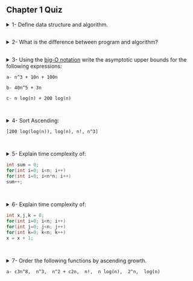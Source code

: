 ## Chapter 1 Quiz


<details>
<summary>1- Define data structure and algorithm.</summary>
<br>

<a href="https://www.geeksforgeeks.org/data-structures/" target="_blank">Data Structure</a>: A data structure is the organization of data in a computer's memory or in a disk file

<p></p>

<a href="https://www.geeksforgeeks.org/introduction-to-algorithms/" target="_blank">Algorithm</a>: An algorithm is a procedure for carrying out a particular task 
<p></p>
</details>

##

<details>
<summary>
2- What is the difference between program and algorithm?

</summary>

```
- An algorithm is more like an idea, a way to solve a problem.

- A program is more linked to the execution of one or more tasks by a computer.
```
<p></p>
</details>

##
<details>
<summary>
3- Using the <a href="https://www.freecodecamp.org/news/big-o-notation-why-it-matters-and-why-it-doesnt-1674cfa8a23c/" target="_blank">big-O notation</a> write the asymptotic upper bounds for the following expressions:

```
a- n^3 + 10n + 100n

b- 40n^5 + 3n

c- n log(n) + 200 log(n)
```
</summary>


Answer:

```
a- n^3

b- n ^ 5

c- n log(n)
```
</details>


##

<details>
<summary>
4- Sort Ascending:

```
[200 log(log(n)), log(n), n!, n^3]
``` 
</summary>



Sorted:

```
200 log(log(n)) < log(n) < n^3 < n!
```
<p></p>
</details>

##

<details>
<summary>5- Explain time complexity of:

```java
int sum = 0;
for(int i=0; i<n; i++)
for(int i=0; i<n*n; i++)
sum++;
```
</summary>


Complexity: O(n^2) Two nested for loops
<p></p>

</details>

##
<details>
<summary>6- Explain time complexity of:

```java
int x,j,k = 0;
for(int i=0; i<n; i++)
for(int j=0; j<n; j++)
for(int k=0; k<n; k++)
x = x + 1;
```
</summary>


Complexity: O(n^3) Three nested for loops
<p></p>
</details>




##

<details>
<summary>7- Order the following functions by ascending growth.

```
a- c3n^8,  n^3,  n^2 + c2n,  n!,  n log(n),  2^n,  log(n)
```

</summary>

Ascending Growth: 

`log(n) < n log(n) < n < c2n < n^2 < n^3 < c3n^8.`
<p></p>
</details>
